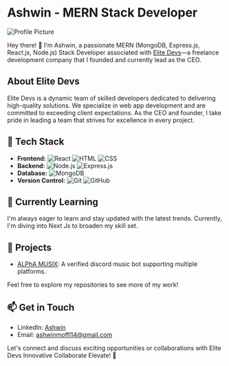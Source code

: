 # Ashwin - MERN Stack Developer

![Profile Picture](https://cdn.discordapp.com/attachments/954366707189817436/1213717990617387058/IMG_20240108_175945_496.jpg?ex=65f67df6&is=65e408f6&hm=a180ff099fefc64e9c216755f9f89435a720b2c0f734eca98b1deb54ed5ed79f&)

Hey there! 👋 I'm Ashwin, a passionate MERN (MongoDB, Express.js, React.js, Node.js) Stack Developer associated with [Elite Devs](https://cdn.discordapp.com/attachments/954366707189817436/1213717632511909939/PicsArt_01-27-11.58.36-removebg.png?ex=65f67da1&is=65e408a1&hm=907dbf805fd1e4946e65bb0af02cc719fe869fa0a81b3f12e2e966d05b992cf3&)—a freelance development company that I founded and currently lead as the CEO.

## About Elite Devs

Elite Devs is a dynamic team of skilled developers dedicated to delivering high-quality solutions. We specialize in web app development and are committed to exceeding client expectations. As the CEO and founder, I take pride in leading a team that strives for excellence in every project.

## 🔧 Tech Stack

- **Frontend:** ![React](https://img.shields.io/badge/-React-blue) ![HTML](https://img.shields.io/badge/-HTML-orange) ![CSS](https://img.shields.io/badge/-CSS-blueviolet)
- **Backend:** ![Node.js](https://img.shields.io/badge/-Node.js-brightgreen) ![Express.js](https://img.shields.io/badge/-Express.js-lightgrey)
- **Database:** ![MongoDB](https://img.shields.io/badge/-MongoDB-green)
- **Version Control:** ![Git](https://img.shields.io/badge/-Git-orange) ![GitHub](https://img.shields.io/badge/-GitHub-lightgrey)

## 🌱 Currently Learning

I'm always eager to learn and stay updated with the latest trends. Currently, I'm diving into Next Js to broaden my skill set.

## 🚀 Projects

- [ALPhA MUSIX](https://alphamusix.xyz): A verified discord music bot supporting multiple platforms. 

Feel free to explore my repositories to see more of my work!

## 📫 Get in Touch

- LinkedIn: [Ashwin](https://www.linkedin.com/in/ashwininfo?utm_source=share&utm_campaign=share_via&utm_content=profile&utm_medium=android_app)
- Email: ashwinmoffl14@gmail.com

Let's connect and discuss exciting opportunities or collaborations with Elite Devs
Innovative Collaborate Elevate! 🌊
